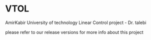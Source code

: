 # VTOL
AmirKabir University of technology Linear Control project - Dr. talebi

please refer to our release versions for more info about this project
